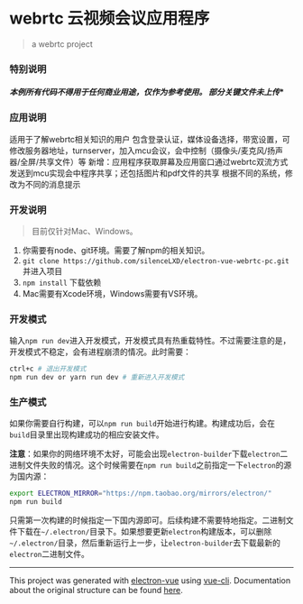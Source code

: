 # webrtc 云视频会议应用程序

> a webrtc project
### 特别说明
 #### *****本例所有代码不得用于任何商业用途，仅作为参考使用。 部分关键文件未上传******

### 应用说明
适用于了解webrtc相关知识的用户
包含登录认证，媒体设备选择，带宽设置，可修改服务器地址，turnserver，加入mcu会议，会中控制（摄像头/麦克风/扬声器/全屏/共享文件）等
新增：应用程序获取屏幕及应用窗口通过webrtc双流方式发送到mcu实现会中程序共享；还包括图片和pdf文件的共享
根据不同的系统，修改为不同的消息提示

### 开发说明

> 目前仅针对Mac、Windows。

1. 你需要有node、git环境。需要了解npm的相关知识。
2. `git clone https://github.com/silenceLXD/electron-vue-webrtc-pc.git` 并进入项目
3. `npm install` 下载依赖
4. Mac需要有Xcode环境，Windows需要有VS环境。

### 开发模式

输入`npm run dev`进入开发模式，开发模式具有热重载特性。不过需要注意的是，开发模式不稳定，会有进程崩溃的情况。此时需要：

```bash
ctrl+c # 退出开发模式
npm run dev or yarn run dev # 重新进入开发模式
```

### 生产模式

如果你需要自行构建，可以`npm run build`开始进行构建。构建成功后，会在`build`目录里出现构建成功的相应安装文件。

**注意**：如果你的网络环境不太好，可能会出现`electron-builder`下载`electron`二进制文件失败的情况。这个时候需要在`npm run build`之前指定一下`electron`的源为国内源：

```bash
export ELECTRON_MIRROR="https://npm.taobao.org/mirrors/electron/"
npm run build
```

只需第一次构建的时候指定一下国内源即可。后续构建不需要特地指定。二进制文件下载在`~/.electron/`目录下。如果想要更新`electron`构建版本，可以删除`~/.electron/`目录，然后重新运行上一步，让`electron-builder`去下载最新的`electron`二进制文件。


---

This project was generated with [electron-vue](https://github.com/SimulatedGREG/electron-vue) using [vue-cli](https://github.com/vuejs/vue-cli). Documentation about the original structure can be found [here](https://simulatedgreg.gitbooks.io/electron-vue/content/index.html).
